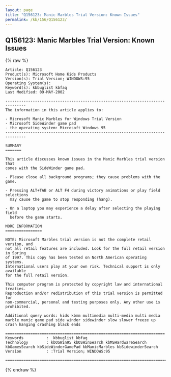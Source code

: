 ```yaml
---
layout: page
title: "Q156123: Manic Marbles Trial Version: Known Issues"
permalink: /kb/156/Q156123/
---
```


## Q156123: Manic Marbles Trial Version: Known Issues

{% raw %}

	Article: Q156123
	Product(s): Microsoft Home Kids Products
	Version(s): Trial Version; WINDOWS:95
	Operating System(s): 
	Keyword(s): kbbuglist kbfaq
	Last Modified: 09-MAY-2002
	
	-------------------------------------------------------------------------------
	The information in this article applies to:
	
	- Microsoft Manic Marbles for Windows Trial Version 
	- Microsoft SideWinder game pad 
	- the operating system: Microsoft Windows 95 
	-------------------------------------------------------------------------------
	
	SUMMARY
	=======
	
	This article discusses known issues in the Manic Marbles trial version that
	comes with the SideWinder game pad.
	
	- Please close all background programs; they cause problems with the game.
	
	- Pressing ALT+TAB or ALT F4 during victory animations or play field selections
	  may cause the game to stop responding (hang).
	
	- On a laptop you may experience a delay after selecting the playing field
	  before the game starts.
	
	MORE INFORMATION
	================
	
	NOTE: Microsoft Marbles trial version is not the complete retail version, and
	not all retail features are included. Look for the full retail version in Spring
	of 1997. This copy has been tested on North American operating systems.
	International users play at your own risk. Technical support is only available
	for the full retail version.
	
	This computer program is protected by copyright law and international treaties.
	Reproduction and/or redistribution of this trial version is permitted for
	non-commercial, personal and testing purposes only. Any other use is prohibited.
	
	Additional query words: kids kbmm multimedia multi-media multi media marble manic game pad side winder sidewinder slow slower freeze up crash hanging crashing black ends
	
	======================================================================
	Keywords          :  kbbuglist kbfaq
	Technology        : kbOSWin95 kbOSWinSearch kbMSHardwareSearch kbGamesSearch kbSideWinderGamePad kbManicMarbles kbSidewinderSearch
	Version           : :Trial Version; WINDOWS:95
	
	=============================================================================
	

{% endraw %}
